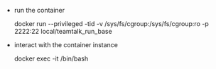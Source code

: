 
- run the container

	docker run --privileged -tid -v /sys/fs/cgroup:/sys/fs/cgroup:ro -p 2222:22 local/teamtalk_run_base

- interact with the container instance

	docker exec -it <THE-CONTAINER-INSTANCE-ID> /bin/bash

